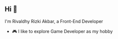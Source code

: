 
## Hi 👋

I'm Rivaldhy Rizki Akbar, a Front-End Developer

- 🎮 I like to explore Game Developer as my hobby

<br />
